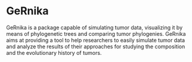 # GeRnika
GeRnika is a package capable of simulating tumor data, visualizing it by means of phylogenetic trees and comparing tumor phylogenies. GeRnika aims at providing a tool to help researchers to easily simulate tumor data and analyze the results of their approaches for studying the composition and the evolutionary history of tumors.

